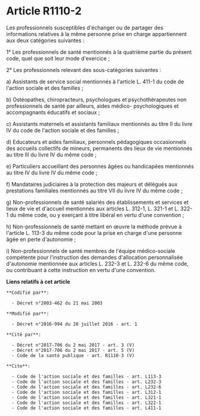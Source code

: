 # Article R1110-2

Les professionnels susceptibles d'échanger ou de partager des informations relatives à la même personne prise en charge
appartiennent aux deux catégories suivantes : 

1° Les professionnels de santé mentionnés à la quatrième partie du présent code, quel que soit leur mode d'exercice ; 

2° Les professionnels relevant des sous-catégories suivantes : 

a) Assistants de service social mentionnés à l'article L. 411-1 du code de l'action sociale et des familles ; 

b) Ostéopathes, chiropracteurs, psychologues et psychothérapeutes non professionnels de santé par ailleurs, aides médico-
psychologiques et accompagnants éducatifs et sociaux ; 

c) Assistants maternels et assistants familiaux mentionnés au titre II du livre IV du code de l'action sociale et des
familles ; 

d) Educateurs et aides familiaux, personnels pédagogiques occasionnels des accueils collectifs de mineurs, permanents des
lieux de vie mentionnés au titre III du livre IV du même code ; 

e) Particuliers accueillant des personnes âgées ou handicapées mentionnés au titre IV du livre IV du même code ; 

f) Mandataires judiciaires à la protection des majeurs et délégués aux prestations familiales mentionnés au titre VII du
livre IV du même code ; 

g) Non-professionnels de santé salariés des établissements et services et lieux de vie et d'accueil mentionnés aux articles
L. 312-1, L. 321-1 et L. 322-1 du même code, ou y exerçant à titre libéral en vertu d'une convention ; 

h) Non-professionnels de santé mettant en œuvre la méthode prévue à l'article L. 113-3 du même code pour la prise en charge
d'une personne âgée en perte d'autonomie ; 

i) Non-professionnels de santé membres de l'équipe médico-sociale compétente pour l'instruction des demandes d'allocation
personnalisée d'autonomie mentionnée aux articles L. 232-3 et L. 232-6 du même code, ou contribuant à cette instruction en
vertu d'une convention.

**Liens relatifs à cet article**

	**Codifié par**:

	  - Décret n°2003-462 du 21 mai 2003

	**Modifié par**:

	  - Décret n°2016-994 du 20 juillet 2016 - art. 1

	**Cité par**:

	  - Décret n°2017-706 du 2 mai 2017 - art. 3 (V)
	  - Décret n°2017-706 du 2 mai 2017 - art. 5 (V)
	  - Code de la santé publique - art. R1110-3 (V)

	**Cite**:

	  - Code de l'action sociale et des familles - art. L113-3
	  - Code de l'action sociale et des familles - art. L232-3
	  - Code de l'action sociale et des familles - art. L232-6
	  - Code de l'action sociale et des familles - art. L312-1
	  - Code de l'action sociale et des familles - art. L321-1
	  - Code de l'action sociale et des familles - art. L322-1
	  - Code de l'action sociale et des familles - art. L411-1
